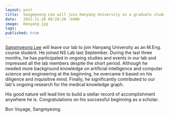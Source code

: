 ```yaml
---
layout: post
title:  Sangmyeong Lee will join Hanyang University as a graduate student
date:   2022-11-28 09:26:28 -0400
image:  Hanyang.jpg
tags:   
published: true
---
```


[Sangmyeong Lee](https://nslab-cuk.github.io/member/sangmyeong) will leave our lab to join Hanyang University as an M.Eng. course student. He joined NS Lab last September. During the last three months, he has participated in ongoing studies and events in our lab and impressed all the lab members despite the short period. Although he needed more background knowledge on artificial intelligence and computer science and engineering at the beginning, he overcame it based on his diligence and inquisitive mind. Finally, he significantly contributed to our lab's ongoing research for the medical knowledge graph. 

His good nature will lead him to build a stellar record of accomplishment anywhere he is. Congratulations on his successful beginning as a scholar.

Bon Voyage, Sangmyeong.
